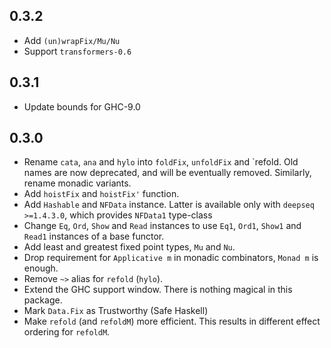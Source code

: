## 0.3.2

- Add `(un)wrapFix/Mu/Nu`
- Support `transformers-0.6`

## 0.3.1

- Update bounds for GHC-9.0

## 0.3.0

- Rename `cata`, `ana` and `hylo` into `foldFix`, `unfoldFix` and `refold.
  Old names are now deprecated, and will be eventually removed.
  Similarly, rename monadic variants.
- Add `hoistFix` and `hoistFix'` function.
- Add `Hashable` and `NFData` instance.
  Latter is available only with `deepseq >=1.4.3.0`,
  which provides `NFData1` type-class
- Change `Eq`, `Ord`, `Show` and `Read` instances to use
  `Eq1`, `Ord1`, `Show1` and `Read1` instances of a base functor.
- Add least and greatest fixed point types, `Mu` and `Nu`.
- Drop requirement for `Applicative m` in monadic combinators,
  `Monad m` is enough.
- Remove `~>` alias for `refold` (`hylo`).
- Extend the GHC support window.
  There is nothing magical in this package.
- Mark `Data.Fix` as Trustworthy (Safe Haskell)
- Make `refold` (and `refoldM`) more efficient.
  This results in different effect ordering for `refoldM`.
